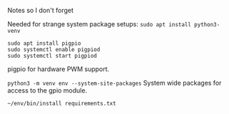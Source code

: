 Notes so I don't forget

Needed for strange system package setups: ```sudo apt install python3-venv```

```
sudo apt install pigpio
sudo systemctl enable pigpiod
sudo systemctl start pigpiod
```
pigpio for hardware PWM support.


```python3 -m venv env --system-site-packages```
System wide packages for access to the gpio module.

```~/env/bin/install requirements.txt```
